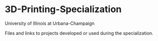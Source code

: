 # 3D-Printing-Specialization
University of Illinois at Urbana-Champaign

Files and links to projects developed or used during the specialization.
